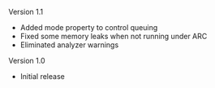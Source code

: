 Version 1.1

- Added mode property to control queuing
- Fixed some memory leaks when not running under ARC
- Eliminated analyzer warnings

Version 1.0

- Initial release